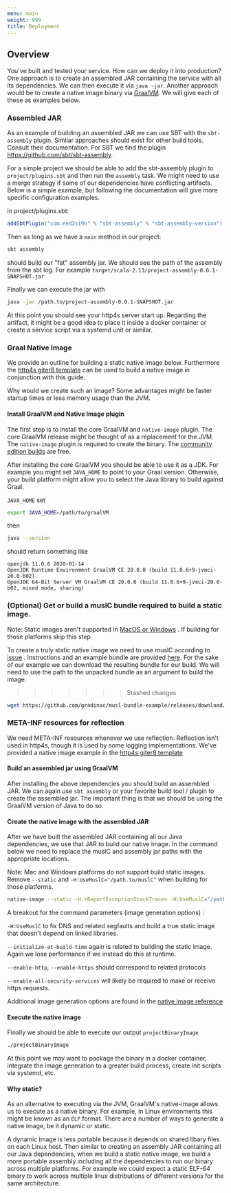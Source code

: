 ```yaml
---
menu: main
weight: 999 
title: Deployment 
---
```


## Overview

You've built and tested your service. How can we deploy it into production? One approach is to create an assembled JAR containing the service with all its dependencies. We can then execute it via `java -jar`. Another approach would be to create a native image binary via [GraalVM](https://www.graalvm.org/). We will give each of these as examples below. 


### Assembled JAR

As an example of building an assembled JAR we can use SBT with the `sbt-assembly` plugin. Simliar approaches should exist for other build tools. Consult their documentation. For SBT we find the plugin https://github.com/sbt/sbt-assembly.

For a simple project we should be able to add the sbt-assembly plugin to `project/plugins.sbt` and then run the `assembly` task. We might need to use a merge strategy if some of our dependencies have conflicting artifacts. Below is a simple example, but following the documentation will give more specific configuration examples.


in project/plugins.sbt:

```scala
addSbtPlugin("com.eed3si9n" % "sbt-assembly" % "sbt-assembly-version")
```

Then as long as we have a `main` method in our project:

```sh
sbt assembly
```

should build our "fat" assembly jar. We should see the path of the assembly from the sbt log. For example `target/scala-2.13/project-assembly-0.0.1-SNAPSHOT.jar`

Finally we can execute the jar with 

```sh
java -jar /path.to/project-assembly-0.0.1-SNAPSHOT.jar
```

At this point you should see your http4s server start up. Regarding the artifact, it might be a good idea to place it inside a docker container or create a service script via a systemd unit or similar.


### Graal Native Image

We provide an outline for building a static native image below. Furthermore the [http4s giter8 template](https://github.com/http4s/http4s.g8) can be used to build a native image in conjunction with this guide. 

Why would we create such an image? Some advantages might be faster startup times or less memory usage than the JVM.

#### Install GraalVM and Native Image plugin

The first step is to install the core GraalVM and `native-image` plugin. The core GraalVM release might be thought of as a replacement for the JVM. The `native-image` plugin is required to create the binary. The [community edition builds](https://github.com/graalvm/graalvm-ce-builds/releases) are free. 

After installing the core GraalVM you should be able to use it as a JDK. For example you might set `JAVA_HOME` to point to your Graal version. Otherwise, your build platform might allow you to select the Java library to build against Graal. 

`JAVA_HOME` set 

```sh
export JAVA_HOME=/path/to/graalVM
```

then

```sh
java --version
``` 

should return something like

```
openjdk 11.0.6 2020-01-14
OpenJDK Runtime Environment GraalVM CE 20.0.0 (build 11.0.6+9-jvmci-20.0-b02)
OpenJDK 64-Bit Server VM GraalVM CE 20.0.0 (build 11.0.6+9-jvmci-20.0-b02, mixed mode, sharing)
```

### (Optional) Get or build a muslC bundle required to build a static image.

Note: Static images aren't supported in [MacOS or Windows](https://github.com/oracle/graal/issues/478) . If building for those platforms skip this step

To create a truly static native image we need to use muslC according to [issue](https://github.com/oracle/graal/issues/1919#issuecomment-589085506) . Instructions and an example bundle are provided [here](https://github.com/gradinac/musl-bundle-example). For the sake of our example we can download the resulting bundle for our build. We will need to use the path to the unpacked bundle as an argument to build the image.
>>>>>>> Stashed changes

```sh
wget https://github.com/gradinac/musl-bundle-example/releases/download/v1.0/musl.tar.gz -O - | tar -xz
```

### META-INF resources for reflection

We need META-INF resources whenever we use reflection. Reflection isn't used in http4s, though it is used by some logging implementations. We've provided a native image example in the [http4s giter8 template](https://github.com/http4s/http4s.g8)

#### Build an assembled jar using GraalVM

After installing the above dependencies you should build an assembled JAR. We can again use `sbt assembly` or your favorite build tool / plugin to create the assembled jar. The important thing is that we should be using the GraalVM version of Java to do so.

#### Create the native image with the assembled JAR

After we have built the assembled JAR containing all our Java dependencies, we use that JAR to build our native image. In the command below we need to replace the muslC and assembly jar paths with the appropriate locations.

Note: Mac and Windows platforms do not support build static images. Remove `--static` and `-H:UseMuslC="/path.to/muslC"` when building for those platforms.


```sh
native-image --static -H:+ReportExceptionStackTraces -H:UseMuslC="/path.to/muslC" --allow-incomplete-classpath --no-fallback --initialize-at-build-time --enable-http --enable-https --enable-all-security-services --verbose -jar "./path.to.assembly.jar" projectBinaryImage
```

A breakout for the command parameters (image generation options) :

`-H:UseMuslC` to fix DNS and related segfaults and build a true static image that doesn't depend on linked libraries. 

`--initialize-at-build-time` again is related to building the static image. Again we lose performance if we instead do this at runtime.

`--enable-http`, `--enable-https` should correspond to related protocols

`--enable-all-security-services` will likely be required to make or receive https requests.

Additional image generation options are found in the [native image reference](https://www.graalvm.org/docs/reference-manual/native-image/)


#### Execute the native image

Finally we should be able to execute our output `projectBinaryImage`

```sh
./projectBinaryImage
```

At this point we may want to package the binary in a docker container, integrate the image generation to a greater build process, create init scripts via systemd, etc.

#### Why static? 

As an alternative to executing via the JVM, GraalVM's native-image allows us to execute as a native binary. For example, in Linux environments this might be known as an `ELF` format. There are a number of ways to generate a native image, be it dynamic or static. 

A dynamic image is less portable because it depends on shared libary files on each Linux host. Then similar to creating an assembly JAR containing all our Java dependencies, when we build a static native image, we build
a more portable assembly including all the dependencies to run our binary across multiple platforms. For example we could expect a static ELF-64 binary to work across multiple linux distributions of different versions for the same architecture.
